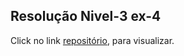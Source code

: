 ## Resolução Nivel-3 ex-4 

Click no link 
[repositório](https://github.com/Alexsandro-Unialfa/Desafios-Professor-Alex), para visualizar.